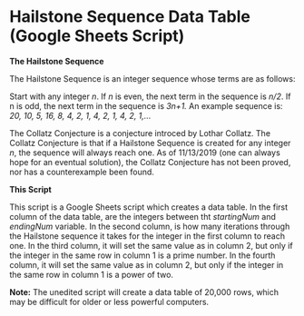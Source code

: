 # Hailstone Sequence Data Table (Google Sheets Script)

**The Hailstone Sequence**

The Hailstone Sequence is an integer sequence whose terms are as follows:
 
Start with any integer *n*. If *n* is even, the next term in the sequence is *n/2*. If n is odd, the next term in the sequence is *3n+1.* An example sequence is: *20, 10, 5, 16, 8, 4, 2, 1, 4, 2, 1, 4, 2, 1,...*
 
The Collatz Conjecture is a conjecture introced by Lothar Collatz. The Collatz Conjecture is that if a Hailstone Sequence is created for any integer *n*, the sequence will always reach one. As of 11/13/2019 (one can always hope for an eventual solution), the Collatz Conjecture has not been proved, nor has a counterexample been found.

**This Script**

This script is a Google Sheets script which creates a data table. In the first column of the data table, are the integers between tht *startingNum* and *endingNum* variable. In the second column, is how many iterations through the Hailstone sequence it takes for the integer in the first column to reach one. In the third column, it will set the same value as in column 2, but only if the integer in the same row in column 1 is a prime number. In the fourth column, it will set the same value as in column 2, but only if the integer in the same row in column 1 is a power of two. 

**Note:** The unedited script will create a data table of 20,000 rows, which may be difficult for older or less powerful computers.
